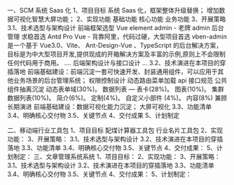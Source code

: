 一、SCM 系统 Saas 化
1、项目目标
系统 Saas 化，框架整体升级替换；
增加数据可视化智慧大屏功能；
2、实现功能
基础功能
核心功能
业务功能
3、开展策略
3.1、技术选型与架构设计
前端框架选型
Vue element admin - 老牌 admin 后台管理 求稳首选
Antd Pro Vue - 背靠阿里，代码过硬，大型项目首选
vben-admin 是一个基于 Vue3.0、Vite、 Ant-Design-Vue 、TypeScript 的后台解决方案，目标是为中大型项目开发,提供现成的开箱解决方案及丰富的示例,原则上不会限制任何代码用于商用。
....
后端架构设计与接口设计
...
3.2、技术演进在本项目的穿插落地
前端基础建设：前端沉淀一套可快速开发、封装通用组件，可以应用于其他业务场景的后台管理系统；
权限控制设计
动态路由菜单加载
api 接口规范
公共组件抽离沉淀
动态表单域(30%)。
数据列表 — 表卡(28%)。
图表(10%)。
集群数据列表(10%)。
简介(6%)。
定制(4%)。
自定义小部件 (4%)。
内容(8%)
兼顾长期演进
前端基础建设：数据可视化能力沉淀；
大屏可视化
3.3、功能清单
3.4、明确核心交付物
3.5、关键节点
4、交付成果
5、计划制定

二、移动端行业工具包
1、项目目标
配煤计算器工具包
行业名片工具包
2、实现功能：
3、开展策略：
3.1、技术选型与架构设计
3.2、技术演进在本项目的穿插落地
3.3、功能清单
3.4、明确核心交付物
3.5、关键节点
4、交付成果：
5、计划制定：
三、文章管理系统系统
1、项目目标：
2、实现功能：
3、开展策略：
3.1、技术选型与架构设计
3.2、技术演进在本项目的穿插落地
3.3、功能清单
3.4、明确核心交付物
3.5、关键节点
4、交付成果：
5、计划制定：
